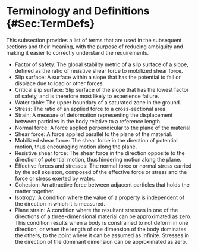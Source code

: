 # Terminology and Definitions {#Sec:TermDefs}

This subsection provides a list of terms that are used in the subsequent sections and their meaning, with the purpose of reducing ambiguity and making it easier to correctly understand the requirements.

- Factor of safety: The global stability metric of a slip surface of a slope, defined as the ratio of resistive shear force to mobilized shear force.
- Slip surface: A surface within a slope that has the potential to fail or displace due to load or other forces.
- Critical slip surface: Slip surface of the slope that has the lowest factor of safety, and is therefore most likely to experience failure.
- Water table: The upper boundary of a saturated zone in the ground.
- Stress: The ratio of an applied force to a cross-sectional area.
- Strain: A measure of deformation representing the displacement between particles in the body relative to a reference length.
- Normal force: A force applied perpendicular to the plane of the material.
- Shear force: A force applied parallel to the plane of the material.
- Mobilized shear force: The shear force in the direction of potential motion, thus encouraging motion along the plane.
- Resistive shear force: The shear force in the direction opposite to the direction of potential motion, thus hindering motion along the plane.
- Effective forces and stresses: The normal force or normal stress carried by the soil skeleton, composed of the effective force or stress and the force or stress exerted by water.
- Cohesion: An attractive force between adjacent particles that holds the matter together.
- Isotropy: A condition where the value of a property is independent of the direction in which it is measured.
- Plane strain: A condition where the resultant stresses in one of the directions of a three-dimensional material can be approximated as zero. This condition results when a body is constrained to not deform in one direction, or when the length of one dimension of the body dominates the others, to the point where it can be assumed as infinite. Stresses in the direction of the dominant dimension can be approximated as zero.
